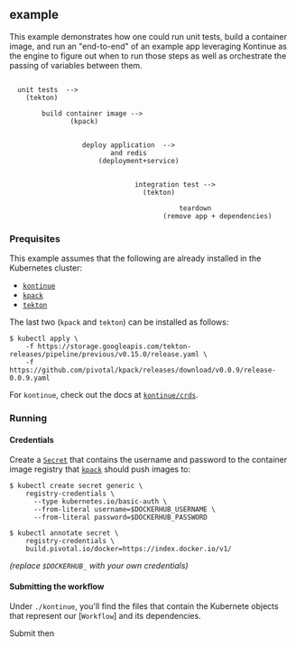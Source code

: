 ## example

This example demonstrates how one could run unit tests, build a container image,
and run an "end-to-end" of an example app leveraging Kontinue as the engine to
figure out when to run those steps as well as orchestrate the passing of
variables between them.


```

  unit tests  -->
    (tekton) 

        build container image --> 
               (kpack)                


                  deploy application  -->
                         and redis
                      (deployment+service)                


                               integration test -->
                                 (tekton)       

                                          teardown
                                      (remove app + dependencies)

```

### Prequisites

This example assumes that the following are already installed in the Kubernetes cluster:

- [`kontinue`]
- [`kpack`]
- [`tekton`]

The last two (`kpack` and `tekton`) can be installed as follows:

```console
$ kubectl apply \
    -f https://storage.googleapis.com/tekton-releases/pipeline/previous/v0.15.0/release.yaml \
    -f https://github.com/pivotal/kpack/releases/download/v0.0.9/release-0.0.9.yaml
```

For `kontinue`, check out the docs at [`kontinue/crds`].


### Running

#### Credentials

Create a [`Secret`] that contains the username and password to the container
image registry that [`kpack`] should push images to:

```console
$ kubectl create secret generic \
    registry-credentials \
      --type kubernetes.io/basic-auth \
      --from-literal username=$DOCKERHUB_USERNAME \
      --from-literal password=$DOCKERHUB_PASSWORD

$ kubectl annotate secret \
    registry-credentials \
    build.pivotal.io/docker=https://index.docker.io/v1/
```

*(replace `$DOCKERHUB_` with your own credentials)*

#### Submitting the workflow

Under `./kontinue`, you'll find the files that contain the Kubernete objects
that represent our [`Workflow`] and its dependencies.

Submit then


[`Secret`]: https://kubernetes.io/docs/concepts/configuration/secret/
[`kontinue`]: https://github.com/kontinue/crds
[`kpack`]: https://github.com/pivotal/kpack
[`tekton`]: https://github.com/tektoncd/pipeline
[`kontinue/crds`]: https://github.com/kontinue/crds
